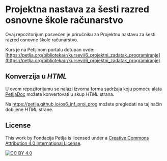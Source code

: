 # Projektna nastava za šesti razred osnovne škole računarstvo

Ovaj repozitorijum posvećen je priručniku za Projektnu nastavu za šesti razred osnovne škole računarstvo. 

Kurs je na Petljinom portalu dotupan ovde: [https://petlja.org/biblioteka/r/kursevi/6_projektni_zadatak_programiranje](https://petlja.org/biblioteka/r/kursevi/6_projektni_zadatak_programiranje)


## Konverzija u *HTML*

U ovom repozitorijumu se nalazi izvorna forma sadržaja koju pomoću alata [PetljaDoc](https://github.com/Petlja/PetljaDoc) možete konvertovati u skup *HTML* strana.

Na https://petlja.github.io/os6_inf_proj_prog možete pregledati na taj način dobijene *HTML* strane.

## License

This work by Fondacija Petlja is licensed under a
[Creative Commons Attribution 4.0 International License][cc-by].

[![CC BY 4.0][cc-by-image]][cc-by]

[cc-by]: http://creativecommons.org/licenses/by/4.0/
[cc-by-image]: https://i.creativecommons.org/l/by/4.0/88x31.png


